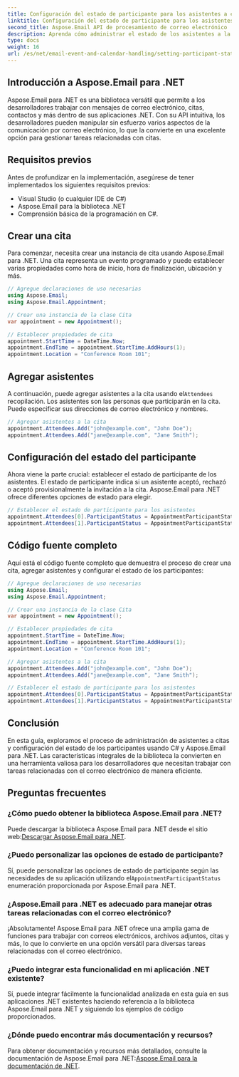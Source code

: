 ```yaml
---
title: Configuración del estado de participante para los asistentes a citas con C#
linktitle: Configuración del estado de participante para los asistentes a citas con C#
second_title: Aspose.Email API de procesamiento de correo electrónico .NET
description: Aprenda cómo administrar el estado de los asistentes a la cita usando C# y Aspose.Email para .NET. Guía paso a paso con código fuente.
type: docs
weight: 16
url: /es/net/email-event-and-calendar-handling/setting-participant-status-for-appointment-attendees-with-csharp/
---
```


## Introducción a Aspose.Email para .NET

Aspose.Email para .NET es una biblioteca versátil que permite a los desarrolladores trabajar con mensajes de correo electrónico, citas, contactos y más dentro de sus aplicaciones .NET. Con su API intuitiva, los desarrolladores pueden manipular sin esfuerzo varios aspectos de la comunicación por correo electrónico, lo que la convierte en una excelente opción para gestionar tareas relacionadas con citas.

## Requisitos previos

Antes de profundizar en la implementación, asegúrese de tener implementados los siguientes requisitos previos:

- Visual Studio (o cualquier IDE de C#)
- Aspose.Email para la biblioteca .NET
- Comprensión básica de la programación en C#.

## Crear una cita

Para comenzar, necesita crear una instancia de cita usando Aspose.Email para .NET. Una cita representa un evento programado y puede establecer varias propiedades como hora de inicio, hora de finalización, ubicación y más.

```csharp
// Agregue declaraciones de uso necesarias
using Aspose.Email;
using Aspose.Email.Appointment;

// Crear una instancia de la clase Cita
var appointment = new Appointment();

// Establecer propiedades de cita
appointment.StartTime = DateTime.Now;
appointment.EndTime = appointment.StartTime.AddHours(1);
appointment.Location = "Conference Room 101";
```

## Agregar asistentes

 A continuación, puede agregar asistentes a la cita usando el`Attendees` recopilación. Los asistentes son las personas que participarán en la cita. Puede especificar sus direcciones de correo electrónico y nombres.

```csharp
// Agregar asistentes a la cita
appointment.Attendees.Add("john@example.com", "John Doe");
appointment.Attendees.Add("jane@example.com", "Jane Smith");
```

## Configuración del estado del participante

Ahora viene la parte crucial: establecer el estado de participante de los asistentes. El estado de participante indica si un asistente aceptó, rechazó o aceptó provisionalmente la invitación a la cita. Aspose.Email para .NET ofrece diferentes opciones de estado para elegir.

```csharp
// Establecer el estado de participante para los asistentes
appointment.Attendees[0].ParticipantStatus = AppointmentParticipantStatus.Accepted;
appointment.Attendees[1].ParticipantStatus = AppointmentParticipantStatus.Declined;
```

## Código fuente completo

Aquí está el código fuente completo que demuestra el proceso de crear una cita, agregar asistentes y configurar el estado de los participantes:

```csharp
// Agregue declaraciones de uso necesarias
using Aspose.Email;
using Aspose.Email.Appointment;

// Crear una instancia de la clase Cita
var appointment = new Appointment();

// Establecer propiedades de cita
appointment.StartTime = DateTime.Now;
appointment.EndTime = appointment.StartTime.AddHours(1);
appointment.Location = "Conference Room 101";

// Agregar asistentes a la cita
appointment.Attendees.Add("john@example.com", "John Doe");
appointment.Attendees.Add("jane@example.com", "Jane Smith");

// Establecer el estado de participante para los asistentes
appointment.Attendees[0].ParticipantStatus = AppointmentParticipantStatus.Accepted;
appointment.Attendees[1].ParticipantStatus = AppointmentParticipantStatus.Declined;
```

## Conclusión

En esta guía, exploramos el proceso de administración de asistentes a citas y configuración del estado de los participantes usando C# y Aspose.Email para .NET. Las características integrales de la biblioteca la convierten en una herramienta valiosa para los desarrolladores que necesitan trabajar con tareas relacionadas con el correo electrónico de manera eficiente.

## Preguntas frecuentes

### ¿Cómo puedo obtener la biblioteca Aspose.Email para .NET?

 Puede descargar la biblioteca Aspose.Email para .NET desde el sitio web:[Descargar Aspose.Email para .NET](https://releases.aspose.com).

### ¿Puedo personalizar las opciones de estado de participante?

 Sí, puede personalizar las opciones de estado de participante según las necesidades de su aplicación utilizando el`AppointmentParticipantStatus` enumeración proporcionada por Aspose.Email para .NET.

### ¿Aspose.Email para .NET es adecuado para manejar otras tareas relacionadas con el correo electrónico?

¡Absolutamente! Aspose.Email para .NET ofrece una amplia gama de funciones para trabajar con correos electrónicos, archivos adjuntos, citas y más, lo que lo convierte en una opción versátil para diversas tareas relacionadas con el correo electrónico.

### ¿Puedo integrar esta funcionalidad en mi aplicación .NET existente?

Sí, puede integrar fácilmente la funcionalidad analizada en esta guía en sus aplicaciones .NET existentes haciendo referencia a la biblioteca Aspose.Email para .NET y siguiendo los ejemplos de código proporcionados.

### ¿Dónde puedo encontrar más documentación y recursos?

 Para obtener documentación y recursos más detallados, consulte la documentación de Aspose.Email para .NET:[Aspose.Email para la documentación de .NET](https://reference.aspose.com/email/net).